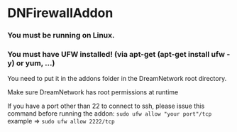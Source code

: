 # DNFirewallAddon

### You must be running on Linux. 
### You must have UFW installed! (via apt-get (apt-get install ufw -y) or yum, ...) 
You need to put it in the addons folder in the DreamNetwork root directory.

Make sure DreamNetwork has root permissions at runtime

If you have a port other than 22 to connect to ssh, please issue this command before running the addon: ```sudo ufw allow "your port"/tcp``` example => ```sudo ufw allow 2222/tcp```
